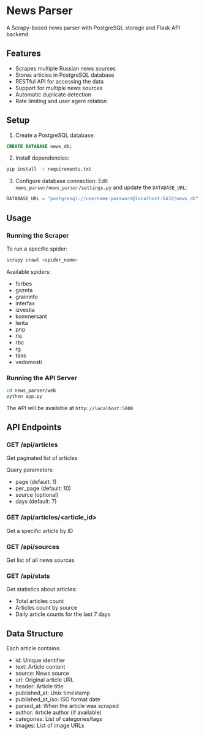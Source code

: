 # News Parser

A Scrapy-based news parser with PostgreSQL storage and Flask API backend.

## Features

- Scrapes multiple Russian news sources
- Stores articles in PostgreSQL database
- RESTful API for accessing the data
- Support for multiple news sources
- Automatic duplicate detection
- Rate limiting and user agent rotation

## Setup

1. Create a PostgreSQL database:
```sql
CREATE DATABASE news_db;
```

2. Install dependencies:
```bash
pip install -r requirements.txt
```

3. Configure database connection:
Edit `news_parser/news_parser/settings.py` and update the `DATABASE_URL`:
```python
DATABASE_URL = "postgresql://username:password@localhost:5432/news_db"
```

## Usage

### Running the Scraper

To run a specific spider:
```bash
scrapy crawl <spider_name>
```

Available spiders:
- forbes
- gazeta
- graininfo
- interfax
- izvestia
- kommersant
- lenta
- pnp
- ria
- rbc
- rg
- tass
- vedomosti

### Running the API Server

```bash
cd news_parser/web
python app.py
```

The API will be available at `http://localhost:5000`

## API Endpoints

### GET /api/articles
Get paginated list of articles

Query parameters:
- page (default: 1)
- per_page (default: 10)
- source (optional)
- days (default: 7)

### GET /api/articles/<article_id>
Get a specific article by ID

### GET /api/sources
Get list of all news sources

### GET /api/stats
Get statistics about articles:
- Total articles count
- Articles count by source
- Daily article counts for the last 7 days

## Data Structure

Each article contains:
- id: Unique identifier
- text: Article content
- source: News source
- url: Original article URL
- header: Article title
- published_at: Unix timestamp
- published_at_iso: ISO format date
- parsed_at: When the article was scraped
- author: Article author (if available)
- categories: List of categories/tags
- images: List of image URLs 